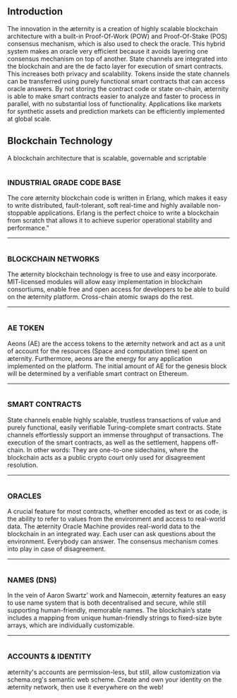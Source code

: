 ## Introduction

The innovation in the æternity is a creation of highly scalable blockchain architecture with a built-in Proof-Of-Work (POW) and Proof-Of-Stake (POS) consensus mechanism, which is also used to check the oracle. This hybrid system makes an oracle very efficient because it avoids layering one consensus mechanism on top of another. State channels are integrated into the blockchain and are the de facto layer for execution of smart contracts. This increases both privacy and scalability. Tokens inside the state channels can be transferred using purely functional smart contracts that can access oracle answers. By not storing the contract code or state on-chain, æternity is able to make smart contracts easier to analyze and faster to process in parallel, with no substantial loss of functionality.
Applications like markets for synthetic assets and prediction markets can be efficiently implemented at global scale. 

## Blockchain Technology
A blockchain architecture that is scalable, governable and scriptable



<img src="https://github.com/aeternity/wiki/blob/master/images/icons/code.png" alt="">

### INDUSTRIAL GRADE CODE BASE
The core æternity blockchain code is written in Erlang, which makes it easy to write distributed, fault-tolerant, soft real-time and highly available non-stoppable applications.
Erlang is the perfect choice to write a blockchain from scratch that allows it to achieve superior operational stability and performance."

---
<img src="https://github.com/aeternity/wiki/blob/master/images/icons/blockchain.png" alt="">

### BLOCKCHAIN NETWORKS
The æternity blockchain technology is free to use and easy incorporate. 
MIT-licensed modules will allow easy implementation in blockchain consortiums, enable free and open access for developers to be able to build on the æternity platform. Cross-chain atomic swaps do the rest.

---
<img src="https://github.com/aeternity/wiki/blob/master/images/icons/ae.png" alt="">

### AE TOKEN
Aeons (AE) are the access tokens to the æternity network and act as a unit of account for the resources (Space and computation time) spent on æternity.
Furthermore, aeons are the energy for any application implemented on the platform.
The initial amount of AE for the genesis block will be determined by a verifiable smart contract on Ethereum.

---
<img src="https://github.com/aeternity/wiki/blob/master/images/icons/smart-contracts.png" alt="">

### SMART CONTRACTS
State channels enable highly scalable, trustless transactions of value and purely functional, easily verifiable Turing-complete smart contracts.
State channels effortlessly support an immense throughput of transactions. The execution of the smart contracts, as well as the settlement, happens off-chain.
In other words: They are one-to-one sidechains, where the blockchain acts as a public crypto court only used for disagreement resolution.

---
<img src="https://github.com/aeternity/wiki/blob/master/images/icons/oracles.png" alt="">

### ORACLES
A crucial feature for most contracts, whether encoded as text or as code, is the ability to refer to values from the environment and access to real-world data.
The æternity Oracle Machine provides real-world data to the blockchain in an integrated way.
Each user can ask questions about the environment. Everybody can answer. The consensus mechanism comes into play in case of disagreement.

---
<img src="https://github.com/aeternity/wiki/blob/master/images/icons/dns.png" alt="">

### NAMES (DNS)
In the vein of Aaron Swartz’ work and Namecoin, æternity features an easy to use name system that is both decentralised and secure, while still supporting human-friendly, memorable names.
The blockchain’s state includes a mapping from unique human-friendly strings to fixed-size byte arrays, which are individually customizable.

---
<img src="https://github.com/aeternity/wiki/blob/master/images/icons/accounts.png" alt="">

### ACCOUNTS & IDENTITY
æternity's accounts are permission-less, but still, allow customization via schema.org's semantic web scheme.
Create and own your identity on the æternity network, then use it everywhere on the web!
